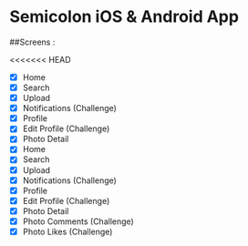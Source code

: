 # Semicolon iOS & Android App

##Screens :

<<<<<<< HEAD
- [x] Home
- [x] Search
- [x] Upload
- [x] Notifications (Challenge)
- [x] Profile
- [x] Edit Profile (Challenge)
- [x] Photo Detail
- [x] Home
- [x] Search
- [x] Upload
- [x] Notifications (Challenge)
- [x] Profile
- [x] Edit Profile (Challenge)
- [x] Photo Detail
- [x] Photo Comments (Challenge)
- [x] Photo Likes (Challenge)
